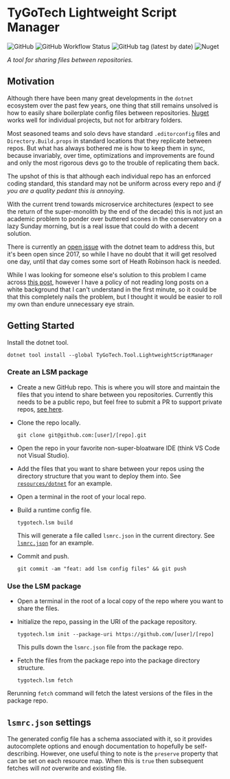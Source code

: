 # TyGoTech Lightweight Script Manager

![GitHub](https://img.shields.io/github/license/TyGoTech/lightweight.script.manager-tool-dotnet) ![GitHub Workflow Status](https://img.shields.io/github/workflow/status/TyGoTech/lightweight.script.manager-tool-dotnet/publish)
![GitHub tag (latest by date)](https://img.shields.io/github/v/tag/TyGoTech/lightweight.script.manager-tool-dotnet) ![Nuget](https://img.shields.io/nuget/v/TyGoTech.Tool.LightweightScriptManager)

*A tool for sharing files between repositories.*

## Motivation

Although there have been many great developments in the `dotnet` ecosystem over the past few years, one thing that still remains unsolved is how to easily share boilerplate config files between repositories. [Nuget](https://www.nuget.org/) works well for individual projects, but not for arbitrary folders.

Most seasoned teams and solo devs have standard `.editorconfig` files and `Directory.Build.props` in standard locations that they replicate between repos. But what has always bothered me is how to keep them in sync, because invariably, over time, optimizations and improvements are found and only the most rigorous devs go to the trouble of replicating them back.

The upshot of this is that although each individual repo has an enforced coding standard, this standard may not be uniform across every repo and *if you are a quality pedant this is annoying*.

With the current trend towards microservice architectures (expect to see the return of the super-monolith by the end of the decade) this is not just an academic problem to ponder over buttered scones in the conservatory on a lazy Sunday morning, but is a real issue that could do with a decent solution.

There is currently an [open issue](https://github.com/dotnet/roslyn/issues/19028) with the dotnet team to address this, but it's been open since 2017, so while I have no doubt that it will get resolved one day, until that day comes some sort of Heath Robinson hack is needed.

While I was looking for someone else's solution to this problem I came across [this post](https://devzone.channeladam.com/notebooks/languages/dotnet/editorconfig-distribution/), however I have a policy of not reading long posts on a white background that I can't understand in the first minute, so it could be that this completely nails the problem, but I thought it would be easier to roll my own than endure unnecessary eye strain.

## Getting Started

Install the dotnet tool.
  
```[bash]
dotnet tool install --global TyGoTech.Tool.LightweightScriptManager
```

### Create an LSM package

- Create a new GitHub repo. This is where you will store and maintain the files that you intend to share between you repositories. Currently this needs to be a public repo, but feel free to submit a PR to support private repos, [see here](https://gist.github.com/MaximRouiller/74ae40aa994579393f52747e78f26441).
- Clone the repo locally.

    ```[bash]
    git clone git@github.com:[user]/[repo].git
    ```

- Open the repo in your favorite non-super-bloatware IDE (think VS Code not Visual Studio).
- Add the files that you want to share between your repos using the directory structure that you want to deploy them into. See [`resources/dotnet`](https://github.com/TyGoTech/lightweight.script.manager-tool-dotnet/tree/main/resources/dotnet) for an example.
- Open a terminal in the root of your local repo.
- Build a runtime config file.

    ```[bash]
    tygotech.lsm build
    ```

    This will generate a file called `lsmrc.json` in the current directory. See [`lsmrc.json`](https://github.com/TyGoTech/lightweight.script.manager-tool-dotnet/blob/main/resources/dotnet/lsmrc.json) for an example.
- Commit and push.

    ```[bash]
    git commit -am "feat: add lsm config files" && git push
    ```

### Use the LSM package

- Open a terminal in the root of a local copy of the repo where you want to share the files.
- Initialize the repo, passing in the URI of the package repository.

    ```[bash]
    tygotech.lsm init --package-uri https://github.com/[user]/[repo]
    ```

    This pulls down the `lsmrc.json` file from the package repo.
- Fetch the files from the package repo into the package directory structure.

    ```[bash]
    tygotech.lsm fetch
    ```

Rerunning `fetch` command will fetch the latest versions of the files in the package repo.

## `lsmrc.json` settings

The generated config file has a schema associated with it, so it provides autocomplete options and enough documentation to hopefully be self-describing. However, one useful thing to note is the `preserve` property that can be set on each resource map. When this is `true` then subsequent fetches will *not* overwrite and existing file.
